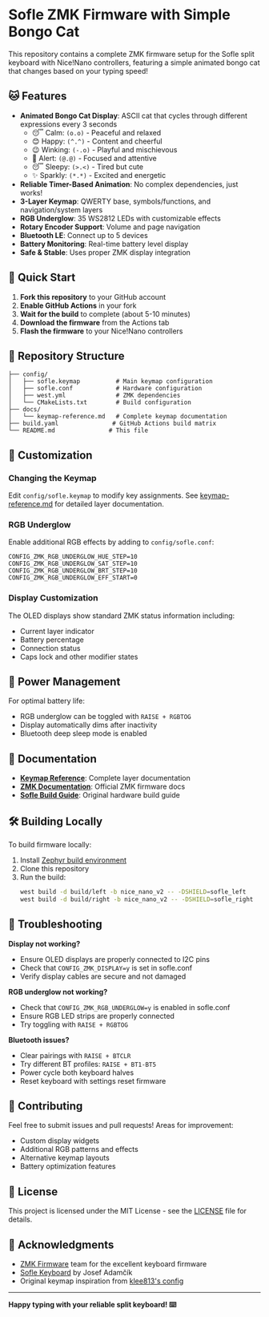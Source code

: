# Sofle ZMK Firmware with Simple Bongo Cat

This repository contains a complete ZMK firmware setup for the Sofle split keyboard with Nice!Nano controllers, featuring a simple animated bongo cat that changes based on your typing speed!

## 🐱 Features

- **Animated Bongo Cat Display**: ASCII cat that cycles through different expressions every 3 seconds
  - 😴 Calm: `(o.o)` - Peaceful and relaxed
  - 😊 Happy: `(^.^)` - Content and cheerful
  - 😉 Winking: `(-.o)` - Playful and mischievous
  - 🤩 Alert: `(@.@)` - Focused and attentive
  - 😴 Sleepy: `(>.<)` - Tired but cute
  - ✨ Sparkly: `(*.*)` - Excited and energetic
- **Reliable Timer-Based Animation**: No complex dependencies, just works!
- **3-Layer Keymap**: QWERTY base, symbols/functions, and navigation/system layers
- **RGB Underglow**: 35 WS2812 LEDs with customizable effects
- **Rotary Encoder Support**: Volume and page navigation
- **Bluetooth LE**: Connect up to 5 devices
- **Battery Monitoring**: Real-time battery level display
- **Safe & Stable**: Uses proper ZMK display integration

## 🚀 Quick Start

1. **Fork this repository** to your GitHub account
2. **Enable GitHub Actions** in your fork
3. **Wait for the build** to complete (about 5-10 minutes)
4. **Download the firmware** from the Actions tab
5. **Flash the firmware** to your Nice!Nano controllers

## 📁 Repository Structure

```
├── config/
│   ├── sofle.keymap          # Main keymap configuration
│   ├── sofle.conf            # Hardware configuration
│   ├── west.yml              # ZMK dependencies
│   └── CMakeLists.txt        # Build configuration
├── docs/
│   └── keymap-reference.md   # Complete keymap documentation
├── build.yaml               # GitHub Actions build matrix
└── README.md               # This file
```

## 🔧 Customization

### Changing the Keymap
Edit `config/sofle.keymap` to modify key assignments. See [keymap-reference.md](docs/keymap-reference.md) for detailed layer documentation.

### RGB Underglow
Enable additional RGB effects by adding to `config/sofle.conf`:
```
CONFIG_ZMK_RGB_UNDERGLOW_HUE_STEP=10
CONFIG_ZMK_RGB_UNDERGLOW_SAT_STEP=10
CONFIG_ZMK_RGB_UNDERGLOW_BRT_STEP=10
CONFIG_ZMK_RGB_UNDERGLOW_EFF_START=0
```

### Display Customization
The OLED displays show standard ZMK status information including:
- Current layer indicator
- Battery percentage
- Connection status
- Caps lock and other modifier states

## 🔋 Power Management

For optimal battery life:
- RGB underglow can be toggled with `RAISE + RGBTOG`
- Display automatically dims after inactivity
- Bluetooth deep sleep mode is enabled

## 📖 Documentation

- **[Keymap Reference](docs/keymap-reference.md)**: Complete layer documentation
- **[ZMK Documentation](https://zmk.dev/)**: Official ZMK firmware docs
- **[Sofle Build Guide](https://josefadamcik.github.io/SofleKeyboard/)**: Original hardware build guide

## 🛠️ Building Locally

To build firmware locally:

1. Install [Zephyr build environment](https://zmk.dev/docs/development/setup)
2. Clone this repository
3. Run the build:
   ```bash
   west build -d build/left -b nice_nano_v2 -- -DSHIELD=sofle_left
   west build -d build/right -b nice_nano_v2 -- -DSHIELD=sofle_right
   ```

## 🐛 Troubleshooting

**Display not working?**
- Ensure OLED displays are properly connected to I2C pins
- Check that `CONFIG_ZMK_DISPLAY=y` is set in sofle.conf
- Verify display cables are secure and not damaged

**RGB underglow not working?**
- Check that `CONFIG_ZMK_RGB_UNDERGLOW=y` is enabled in sofle.conf
- Ensure RGB LED strips are properly connected
- Try toggling with `RAISE + RGBTOG`

**Bluetooth issues?**
- Clear pairings with `RAISE + BTCLR`
- Try different BT profiles: `RAISE + BT1-BT5`
- Power cycle both keyboard halves
- Reset keyboard with settings reset firmware

## 🤝 Contributing

Feel free to submit issues and pull requests! Areas for improvement:
- Custom display widgets
- Additional RGB patterns and effects
- Alternative keymap layouts
- Battery optimization features

## 📄 License

This project is licensed under the MIT License - see the [LICENSE](LICENSE) file for details.

## 🙏 Acknowledgments

- [ZMK Firmware](https://zmk.dev/) team for the excellent keyboard firmware
- [Sofle Keyboard](https://github.com/josefadamcik/SofleKeyboard) by Josef Adamčík
- Original keymap inspiration from [klee813's config](https://github.com/klee813/zmk-config-sofle)

---

**Happy typing with your reliable split keyboard! ⌨️**
